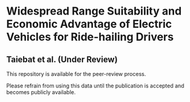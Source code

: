 # Widespread Range Suitability and Economic Advantage of Electric Vehicles for Ride-hailing Drivers

## Taiebat et al. (Under Review)

This repository is available for the peer-review process.

Please refrain from using this data until the publication is accepted and becomes publicly available. 

